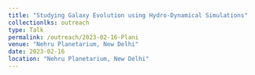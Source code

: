 ```yaml
---
title: "Studying Galaxy Evolution using Hydro-Dynamical Simulations"
collectionlks: outreach
type: Talk
permalink: /outreach/2023-02-16-Plani
venue: "Nehru Planetarium, New Delhi"
date: 2023-02-16
location: "Nehru Planetarium, New Delhi"
---
```

